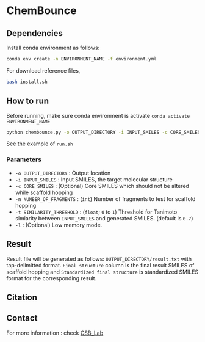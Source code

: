 # ChemBounce

<!--<img src="./assets/graphical_abstract.png" width="450px"></img>-->

## Dependencies

Install conda environment as follows: 

```bash
conda env create -n ENVIRONMENT_NAME -f environment.yml
```

For download reference files,
```bash
bash install.sh
```


## How to run

Before running, make sure conda environment is activate `conda activate ENVIRONMENT_NAME`

```bash
python chembounce.py -o OUTPUT_DIRECTORY -i INPUT_SMILES -c CORE_SMILES -n NUMBER_OF_FRAGMENTS -t SIMILARITY_THRESHOLD
```
See the example of `run.sh`


### Parameters

- `-o OUTPUT_DIRECTORY` : Output location
- `-i INPUT_SMILES` : Input SMILES, the target molecular structure
- `-c CORE_SMILES` : (Optional) Core SMILES which should not be altered while scaffold hopping
- `-n NUMBER_OF_FRAGMENTS` : (`int`) Number of fragments to test for scaffold hopping
- `-t SIMILARITY_THRESHOLD` : (`float`; `0` to `1`) Threshold for Tanimoto simiarity between `INPUT_SMILES` and generated SMILES. (default is `0.7`)
- `-l` : (Optional) Low memory mode.


## Result

Result file will be generated as follows: `OUTPUT_DIRECTORY/result.txt` with tap-delimitted format. `Final structure` column is the final result SMILES of scaffold hopping and `Standardized final structure` is standardized SMILES format for the corresponding result.


## Citation

<!--```bibtex
@article{,
  title    = "",
  author   = "",
  journal  = "",
  month    = "",
  year     =  2024
}
```
-->

## Contact

For more information : check [CSB_Lab](https://www.csb-lab.net/)

